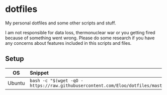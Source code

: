 # dotfiles
My personal dotfiles and some other scripts and stuff.

I am not responsible for data loss, thermonuclear war or you getting fired because of something went wrong.
Please do some research if you have any concerns about features included in this scripts and files.

## Setup
| OS | Snippet |
|:---:|:---|
| Ubuntu | `bash -c "$(wget -qO - https://raw.githubusercontent.com/Eloo/dotfiles/master/scripts_ubuntu/init_ubuntu.sh)"` |
